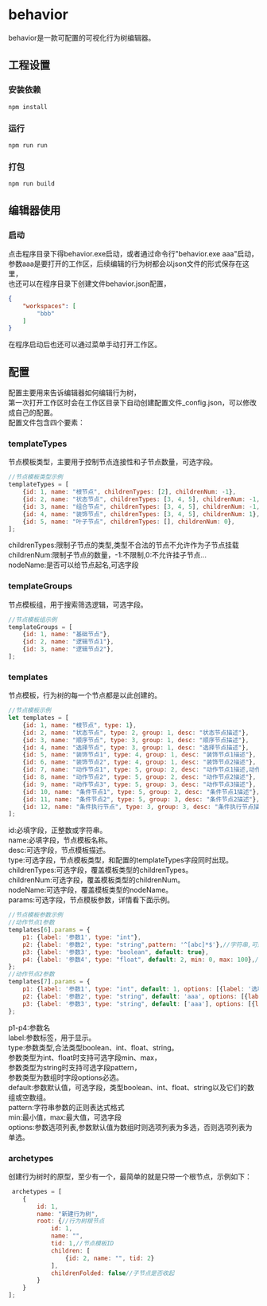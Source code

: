 # behavior

behavior是一款可配置的可视化行为树编辑器。

## 工程设置

### 安装依赖

```
npm install
```

### 运行

```
npm run run
```

### 打包

```
npm run build
```

## 编辑器使用

### 启动

点击程序目录下得behavior.exe启动，或者通过命令行"behavior.exe aaa"启动，<br>
参数aaa是要打开的工作区，后续编辑的行为树都会以json文件的形式保存在这里，<br>
也还可以在程序目录下创建文件behavior.json配置，

```json
{
    "workspaces": [
        "bbb"
    ]
}
```

在程序启动后也还可以通过菜单手动打开工作区。

## 配置

配置主要用来告诉编辑器如何编辑行为树，<br>
第一次打开工作区时会在工作区目录下自动创建配置文件_config.json，可以修改成自己的配置。<br>
配置文件包含四个要素：

### templateTypes

节点模板类型，主要用于控制节点连接性和子节点数量，可选字段。

```js
//节点模板类型示例
templateTypes = [
    {id: 1, name: "根节点", childrenTypes: [2], childrenNum: -1},
    {id: 2, name: "状态节点", childrenTypes: [3, 4, 5], childrenNum: -1,nodeName:true},
    {id: 3, name: "组合节点", childrenTypes: [3, 4, 5], childrenNum: -1,nodeName:true},
    {id: 4, name: "装饰节点", childrenTypes: [3, 4, 5], childrenNum: 1},
    {id: 5, name: "叶子节点", childrenTypes: [], childrenNum: 0},
];
```

childrenTypes:限制子节点的类型,类型不合法的节点不允许作为子节点挂载<br>
childrenNum:限制子节点的数量，-1:不限制,0:不允许挂子节点...<br>
nodeName:是否可以给节点起名,可选字段

### templateGroups

节点模板组，用于搜索筛选逻辑，可选字段。

```js
//节点模板组示例
templateGroups = [
    {id: 1, name: "基础节点"},
    {id: 2, name: "逻辑节点1"},
    {id: 3, name: "逻辑节点2"},
];
```

### templates

节点模板，行为树的每一个节点都是以此创建的。

```js
//节点模板示例
let templates = [
    {id: 1, name: "根节点", type: 1},
    {id: 2, name: "状态节点", type: 2, group: 1, desc: "状态节点描述"},
    {id: 3, name: "顺序节点", type: 3, group: 1, desc: "顺序节点描述"},
    {id: 4, name: "选择节点", type: 3, group: 1, desc: "选择节点描述"},
    {id: 5, name: "装饰节点1", type: 4, group: 1, desc: "装饰节点1描述"},
    {id: 6, name: "装饰节点2", type: 4, group: 1, desc: "装饰节点2描述"},
    {id: 7, name: "动作节点1", type: 5, group: 2, desc: "动作节点1描述,动作节点1描述,\n动作节点1描述,动作节点1描述,\n动作节点1描述"},
    {id: 8, name: "动作节点2", type: 5, group: 2, desc: "动作节点2描述"},
    {id: 9, name: "动作节点3", type: 5, group: 3, desc: "动作节点3描述"},
    {id: 10, name: "条件节点1", type: 5, group: 2, desc: "条件节点1描述"},
    {id: 11, name: "条件节点2", type: 5, group: 3, desc: "条件节点2描述"},
    {id: 12, name: "条件执行节点", type: 3, group: 3, desc: "条件执行节点描述", childrenNum: 3,nodeName:false}
];
```

id:必填字段，正整数或字符串。<br>
name:必填字段，节点模板名称。<br>
desc:可选字段，节点模板描述。<br>
type:可选字段，节点模板类型，和配置的templateTypes字段同时出现。<br>
childrenTypes:可选字段，覆盖模板类型的childrenTypes。<br>
childrenNum:可选字段，覆盖模板类型的childrenNum。<br>
nodeName:可选字段，覆盖模板类型的nodeName。<br>
params:可选字段，节点模板参数，详情看下面示例。

```js
//节点模板参数示例
//动作节点1参数
templates[6].params = {
    p1: {label: '参数1', type: "int"},
    p2: {label: '参数2', type: "string",pattern: '^[abc]*$'},//字符串,可选的正则格式
    p3: {label: '参数3', type: "boolean", default: true},
    p4: {label: '参数4', type: "float", default: 2, min: 0, max: 100},//取值范围
};
//动作节点2参数
templates[7].params = {
    p1: {label: '参数1', type: "int", default: 1, options: [{label: '选项1-1', value: 1}, {label: '选项1-2', value: 2}]},
    p2: {label: '参数2', type: "string", default: 'aaa', options: [{label: '选项2-1', value: 'aaa'}, {label: '选项2-2', value: 'bbb'}]},//单选
    p3: {label: '参数3', type: "string", default: ['aaa'], options: [{label: '选项3-1', value: 'aaa'}, {label: '选项3-2', value: 'bbb'}]},//多选
};
```

p1-p4:参数名<br>
label:参数标签，用于显示。<br>
type:参数类型,合法类型boolean、int、float、string。<br>
参数类型为int、float时支持可选字段min、max，<br>
参数类型为string时支持可选字段pattern，<br>
参数类型为数组时字段options必选。<br>
default:参数默认值，可选字段，类型boolean、int、float、string以及它们的数组或空数组。<br>
pattern:字符串参数的正则表达式格式<br>
min:最小值，max:最大值，可选字段<br>
options:参数选项列表,参数默认值为数组时则选项列表为多选，否则选项列表为单选。<br>

### archetypes

创建行为树时的原型，至少有一个，最简单的就是只带一个根节点，示例如下：

```js
 archetypes = [
    {
        id: 1,
        name: "新建行为树",
        root: {//行为树根节点
            id: 1,
            name: "",
            tid: 1,//节点模板ID
            children: [
                {id: 2, name: "", tid: 2}
            ],
            childrenFolded: false//子节点是否收起
        }
    }
];
```
